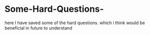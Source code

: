 # Some-Hard-Questions-
here I have saved some of the hard questions. which i think would be beneficial in future to understand

